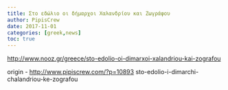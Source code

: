 ```yaml
---
title: Στο εδώλιο οι δήμαρχοι Χαλανδρίου και Ζωγράφου
author: PipisCrew
date: 2017-11-01
categories: [greek,news]
toc: true
---
```


http://www.nooz.gr/greece/sto-edolio-oi-dimarxoi-xalandriou-kai-zografou

origin - http://www.pipiscrew.com/?p=10893 sto-edolio-i-dimarchi-chalandriou-ke-zografou